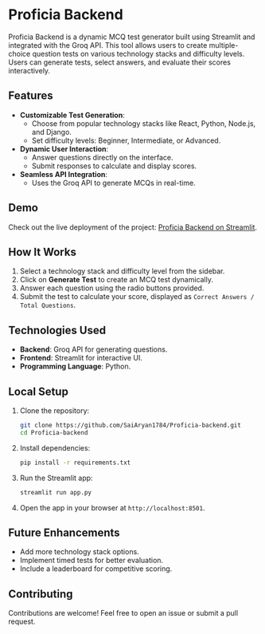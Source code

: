 # Proficia Backend

Proficia Backend is a dynamic MCQ test generator built using Streamlit and integrated with the Groq API. This tool allows users to create multiple-choice question tests on various technology stacks and difficulty levels. Users can generate tests, select answers, and evaluate their scores interactively.

## Features
- **Customizable Test Generation**:
  - Choose from popular technology stacks like React, Python, Node.js, and Django.
  - Set difficulty levels: Beginner, Intermediate, or Advanced.
- **Dynamic User Interaction**:
  - Answer questions directly on the interface.
  - Submit responses to calculate and display scores.
- **Seamless API Integration**:
  - Uses the Groq API to generate MCQs in real-time.

## Demo
Check out the live deployment of the project: [Proficia Backend on Streamlit](https://proficia-backend-sai.streamlit.app/).

## How It Works
1. Select a technology stack and difficulty level from the sidebar.
2. Click on **Generate Test** to create an MCQ test dynamically.
3. Answer each question using the radio buttons provided.
4. Submit the test to calculate your score, displayed as `Correct Answers / Total Questions`.

## Technologies Used
- **Backend**: Groq API for generating questions.
- **Frontend**: Streamlit for interactive UI.
- **Programming Language**: Python.

## Local Setup
1. Clone the repository:
   ```bash
   git clone https://github.com/SaiAryan1784/Proficia-backend.git
   cd Proficia-backend
   ```
2. Install dependencies:
   ```bash
   pip install -r requirements.txt
   ```
3. Run the Streamlit app:
   ```bash
   streamlit run app.py
   ```
4. Open the app in your browser at `http://localhost:8501`.

## Future Enhancements
- Add more technology stack options.
- Implement timed tests for better evaluation.
- Include a leaderboard for competitive scoring.

## Contributing
Contributions are welcome! Feel free to open an issue or submit a pull request.
